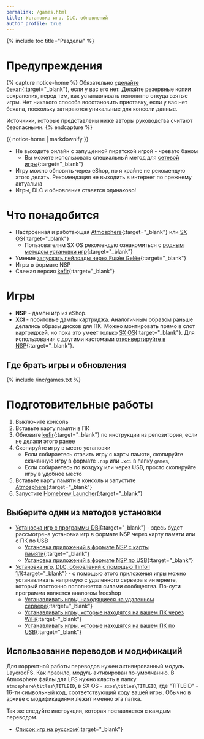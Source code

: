 ```yaml
---
permalink: /games.html
title: Установка игр, DLC, обновлений
author_profile: true
---
```

{% include toc title="Разделы" %}

# Предупреждения

{% capture notice-home %}
Обязательно [сделайте бекап](backup-nand){:target="_blank"}, если у вас его нет. Делайте резервные копии сохранения, перед тем, как устанавливать непонятно откуда взятые игры. Нет никакого способа восстановить приставку, если у вас нет бекапа, поскольку затираются уникальные для консоли данные. 

Источники, которые представлены ниже авторы руководства считают безопасными.
{% endcapture %}

<div class="notice--danger">{{ notice-home | markdownify }}</div>

* Не выходите онлайн с запущенной пиратской игрой - чревато баном 
	* Вы можете использовать специальный метод для [сетевой игры](lanplay){:target="_blank"}
* Игру можно обновить через eShop, но я крайне не рекомендую этого делать. Рекомендация не выходить в интернет по прежнему актуальна
* Игры, DLC и обновления ставятся одинаково!

# Что понадобится

* Настроенная и работающая [Atmosphere](atmos){:target="_blank"} или [SX OS](sxos){:target="_blank"}
	* Пользователям SX OS рекомендую ознакомиться с [родным методом установки игр](sxos-games){:target="_blank"}
* Умение [запускать пейлоады через Fusée Gelée](fusee-gelee){:target="_blank"}
* Игры в формате NSP
* Свежая версия [kefir](https://github.com/rashevskyv/switch/releases/latest){:target="_blank"}
	
# Игры 

* **NSP** - дампы игр из eShop.
* **XCI** - побитовые дампы картриджа. Аналогичным образом раньше делались образы дисков для ПК. Можно монтировать прямо в слот картриджей, но пока это умеет только [SX OS](sxos){:target="_blank"}. Для использования с другими кастомами [отконвертируйте в NSP](xci-convert){:target="_blank"}. 
	
## Где брать игры и обновления

{% include /inc/games.txt %}

# Подготовительные работы 

1. Выключите консоль
1. Вставьте карту памяти в ПК
1. Обновите [kefir](https://github.com/rashevskyv/switch/releases/latest){:target="_blank"} по инструкции из репозитория, если не делали этого ранее
1. Скопируйте игру в место установки
	* Если собираетесь ставить игру с карты памяти, скопируйте скачанную игру в формате `.nsp` или `.xci` в папку `games`, 
	* Если собираетесь по воздуху или через USB, просто скопируйте игру в удобное место   
1. Вставьте карту памяти в консоль и запустите [Atmosphere](atmos){:target="_blank"}
1. Запустите [Homebrew Launcher](launch-hbl){:target="_blank"}

## Выберите один из методов установки 

* [Установка игр с программы DBI](dbi){:target="_blank"} - здесь будет рассмотрена установка игр в формате NSP через карту памяти или с ПК по USB
	* [Установка приложений в формате NSP с карты памяти](dbi#установка-приложений-в-формате-nsp-с-карты-памяти){:target="_blank"}
	* [Установка приложений в формате NSP по USB](dbi#установка-приложений-в-формате-nsp-по-usb){:target="_blank"}
* [Установка игр, DLC, обновлений с помощью Tinfoil 1.1](tinfoil){:target="_blank"} - с помощью этого приложения игры можно устанавливать напрямую с удаленного сервера в интернете, который постоянно пополняется силами сообщества. По-сути программа является аналогом freeshop
	* [Устанавливать игры, находящиеся на удаленном сервере](tinfoil#установка-из-интернета---игры-находятся-на-сервере-сообщества){:target="_blank"}
	* [Устанавливать игры, которые находятся на вашем ПК через WiFi](tinfoil#установка-игр-по-воздуху---игры-находятся-на-домашнем-пк){:target="_blank"}
	* [Устанавливать игры, которые находятся на вашем ПК по USB](tinfoil#установка-игр-по-usb---игры-находятся-на-домашнем-пк){:target="_blank"}

## Использование переводов и модификаций 

Для корректной работы переводов нужен активированный модуль LayeredFS. Как правило, модуль активирован по-умолчанию. В Atmosphere файлы для LFS нужно класть в папку `atmosphere\titles\TITLEID`, в SX OS - `sxos\titles\TITLEID`, где "TITLEID" - 16-ти символьный код, соответствующий коду вашей игры. Обычно в архиве с модификациями лежит именно эта папка. 

Так же следуйте инструкции, которая поставляется с каждым переводом.

* [Список игр на русском](https://docs.google.com/spreadsheets/d/1J17m3iwvKKUi7X5PpLe05fDYxIxeJAkpG2ug6_y7JU8/edit#gid=0){:target="_blank"}